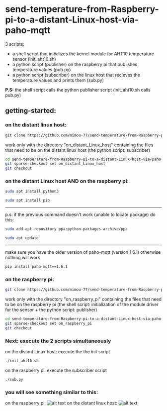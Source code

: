 # send-temperature-from-Raspberry-pi-to-a-distant-Linux-host-via-paho-mqtt
3 scripts:
* a shell script that initializes the kernel module for AHT10 temperature sensor (init_aht10.sh)
* a python script (publisher) on the raspberry pi that publishes temperature values (pub.py)
* a python script (subscriber) on the linux host that recieves the temperature values and prints them (sub.py)
  
**P.S:** the shell script calls the python publisher script (init_aht10.sh calls pub.py)
## getting-started:

### on the distant linux host:
```bash
git clone https://github.com/mimou-77/send-temperature-from-Raspberry-pi-to-a-distant-Linux-host-via-paho-mqtt.git
```
work only with the directory "on_distant_Linux_host" containing the files that need to be on the distant linux host (the python script: subscriber)
```bash
cd send-temperature-from-Raspberry-pi-to-a-distant-Linux-host-via-paho-mqtt
git sparse-checkout set on_distant_Linux_host
git checkout
```
### on the distant Linux host AND on the raspberry pi:
```bash
sudo apt install python3
```
```bash
sudo apt install pip
```
------------------------------------------------------------------------------
p.s: if the previous command doesn't work (unable to locate package) do this:
```bash
sudo add-apt-repository ppa:python-packages-archive/ppa
```
```bash
sudo apt update
```
-------------------------------------------------------------------------------
make sure you have the older version of paho-mqtt (version 1.6.1) otherwise nothing will work
```bash
pip install paho-mqtt==1.6.1
```
### on the raspberry pi:
```bash
git clone https://github.com/mimou-77/send-temperature-from-Raspberry-pi-to-a-distant-Linux-host-via-paho-mqtt.git
```
work only with the directory "on_raspberry_pi" containing the files that need to be on the raspberry pi (the shell script: initialization of the module driver for the sensor + the python script: publisher)
```bash
cd send-temperature-from-Raspberry-pi-to-a-distant-Linux-host-via-paho-mqtt
git sparse-checkout set on_raspberry_pi
git checkout
```
### Next: execute the 2 scripts simultaneously 
on the distant Linux host: execute the the init script
```bash
./init_aht10.sh
```
on the raspberry pi: execute the subscriber script
```bash
./sub.py
```
### you will see something similar to this:
on the raspberry pi:
![alt text](https://github.com/...)
on the distant linux host:
![alt text](https://github.com/...)


